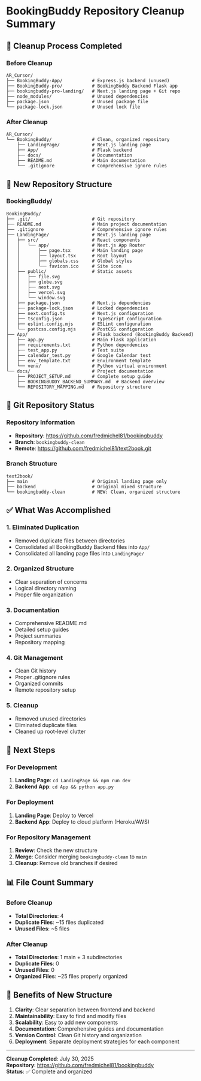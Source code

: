# BookingBuddy Repository Cleanup Summary

## 🧹 Cleanup Process Completed

### Before Cleanup
```
AR_Cursor/
├── BookingBuddy-App/           # Express.js backend (unused)
├── BookingBuddy-pro/           # BookingBuddy Backend Flask app
├── bookingbuddy-pro-landing/   # Next.js landing page + Git repo
├── node_modules/               # Unused dependencies
├── package.json                # Unused package file
└── package-lock.json           # Unused lock file
```

### After Cleanup
```
AR_Cursor/
└── BookingBuddy/               # Clean, organized repository
    ├── LandingPage/            # Next.js landing page
    ├── App/                    # Flask backend
    ├── docs/                   # Documentation
    ├── README.md               # Main documentation
    └── .gitignore              # Comprehensive ignore rules
```

## 📁 New Repository Structure

### BookingBuddy/
```
BookingBuddy/
├── .git/                       # Git repository
├── README.md                   # Main project documentation
├── .gitignore                  # Comprehensive ignore rules
├── LandingPage/                # Next.js landing page
│   ├── src/                    # React components
│   │   └── app/                # Next.js App Router
│   │       ├── page.tsx        # Main landing page
│   │       ├── layout.tsx      # Root layout
│   │       ├── globals.css     # Global styles
│   │       └── favicon.ico     # Site icon
│   ├── public/                 # Static assets
│   │   ├── file.svg
│   │   ├── globe.svg
│   │   ├── next.svg
│   │   ├── vercel.svg
│   │   └── window.svg
│   ├── package.json            # Next.js dependencies
│   ├── package-lock.json       # Locked dependencies
│   ├── next.config.ts          # Next.js configuration
│   ├── tsconfig.json           # TypeScript configuration
│   ├── eslint.config.mjs       # ESLint configuration
│   └── postcss.config.mjs      # PostCSS configuration
├── App/                        # Flask backend (BookingBuddy Backend)
│   ├── app.py                  # Main Flask application
│   ├── requirements.txt        # Python dependencies
│   ├── test_app.py             # Test suite
│   ├── calendar_test.py        # Google Calendar test
│   ├── env_template.txt        # Environment template
│   └── venv/                   # Python virtual environment
└── docs/                       # Project documentation
    ├── PROJECT_SETUP.md        # Complete setup guide
    ├── BOOKINGBUDDY_BACKEND_SUMMARY.md  # Backend overview
    └── REPOSITORY_MAPPING.md   # Repository structure
```

## 🔄 Git Repository Status

### Repository Information
- **Repository**: https://github.com/fredmichel81/bookingbuddy
- **Branch**: `bookingbuddy-clean`
- **Remote**: https://github.com/fredmichel81/text2book.git

### Branch Structure
```
text2book/
├── main                        # Original landing page only
├── backend                     # Original mixed structure
└── bookingbuddy-clean          # NEW: Clean, organized structure
```

## ✅ What Was Accomplished

### 1. **Eliminated Duplication**
- Removed duplicate files between directories
- Consolidated all BookingBuddy Backend files into `App/`
- Consolidated all landing page files into `LandingPage/`

### 2. **Organized Structure**
- Clear separation of concerns
- Logical directory naming
- Proper file organization

### 3. **Documentation**
- Comprehensive README.md
- Detailed setup guides
- Project summaries
- Repository mapping

### 4. **Git Management**
- Clean Git history
- Proper .gitignore rules
- Organized commits
- Remote repository setup

### 5. **Cleanup**
- Removed unused directories
- Eliminated duplicate files
- Cleaned up root-level clutter

## 🚀 Next Steps

### For Development
1. **Landing Page**: `cd LandingPage && npm run dev`
2. **Backend App**: `cd App && python app.py`

### For Deployment
1. **Landing Page**: Deploy to Vercel
2. **Backend App**: Deploy to cloud platform (Heroku/AWS)

### For Repository Management
1. **Review**: Check the new structure
2. **Merge**: Consider merging `bookingbuddy-clean` to `main`
3. **Cleanup**: Remove old branches if desired

## 📊 File Count Summary

### Before Cleanup
- **Total Directories**: 4
- **Duplicate Files**: ~15 files duplicated
- **Unused Files**: ~5 files

### After Cleanup
- **Total Directories**: 1 main + 3 subdirectories
- **Duplicate Files**: 0
- **Unused Files**: 0
- **Organized Files**: ~25 files properly organized

## 🎯 Benefits of New Structure

1. **Clarity**: Clear separation between frontend and backend
2. **Maintainability**: Easy to find and modify files
3. **Scalability**: Easy to add new components
4. **Documentation**: Comprehensive guides and documentation
5. **Version Control**: Clean Git history and organization
6. **Deployment**: Separate deployment strategies for each component

---

**Cleanup Completed**: July 30, 2025  
**Repository**: https://github.com/fredmichel81/bookingbuddy  
**Status**: ✅ Complete and organized 